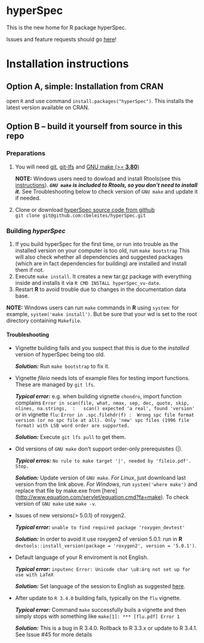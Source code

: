 # hyperSpec
This is the new home for R package hyperSpec.

Issues and feature requests should go [here](https://github.com/cbeleites/hyperSpec/issues)!

# Installation instructions

## Option A, simple: Installation from CRAN

open `R` and use command `install.packages("hyperSpec")`. This installs the latest version available on CRAN.

## Option B – build it yourself from source in this repo

### Preparations
1. You will need [git](https://git-scm.com/), [git-lfs](https://packagecloud.io/github/git-lfs/install) and [GNU make (>= **3.80**)](https://www.gnu.org/software/make/)

   **NOTE:** Windows users need to dowload and install Rtools(see this [instructions](https://cran.r-project.org/bin/windows/Rtools/)). ***`GNU make` is included to Rtools, so you don't need to install it.*** See Troubleshooting below to check version of `GNU make` and update it if needed. 
1. Clone or download [hyperSpec source code from github](https://github.com/cbeleites/hyperSpec)  
   `git clone git@github.com:cbeleites/hyperSpec.git`

### Building *hyperSpec*
1. If you build hyperSpec for the first time, or run into trouble as the installed version on your computer is too old, run `make bootstrap`
  This will also check whether all dependencies and suggested packages (which are in fact dependencies for building) are installed and install them if not. 
1. Execute `make install`. It creates a new tar.gz package with everything inside and installs it via `R CMD INSTALL hyperSpec_vv-date`.
1. Restart **R** to avoid trouble due to changes in the documentation data base.

**NOTE:** Windows users can run `make` commands in **R** using `system`: for example, `system('make install')`. But be sure that your wd is set to the root directory containing `Makefile`.

#### Troubleshooting

* Vignette building fails and you suspect that this is due to the *installed* version of hyperSpec being too old.
   
   ***Solution:*** Run `make bootstrap` to fix it.
* Vignette *fileio* needs lots of example files for testing import functions. These are managed by `git lfs`.

   ***Typical error:*** e.g. when building vignette `chondro`, import function complains `Error in scan(file, what, nmax, sep, dec, quote, skip, nlines, na.strings,  :   scan() expected 'a real', found 'version'`  
   or in vignette `flu`: `Error in .spc.filehdr(f) : 
  Wrong spc file format version (or no spc file at all).
Only 'new' spc files (1996 file format) with LSB word order are supported.`
  
   
   ***Solution:*** Execute `git lfs pull` to get them.
* Old versions of `GNU make` don't support order-only prerequisites (|).
   
   ***Typical erros:*** `No rule to make target '|', needed by 'fileio.pdf'. Stop.`

   ***Solution:*** Update version of `GNU make`. *For Linux*, just downloand last version from the link above. *For Windows*, run `system('where make')` and replace that file by make.exe from [here] (http://www.equation.com/servlet/equation.cmd?fa=make). To check version of `GNU make` use `make -v`.
* Issues of new versions(> 5.0.1) of roxygen2.

   ***Typical error:*** `unable to find required package 'roxygen_devtest'`
   
   ***Solution:*** In order to avoid it use roxygen2 of version 5.0.1: run in **R** `devtools::install_version(package = 'roxygen2', version = '5.0.1')`.
* Default language of your R enviroment is not English.

   ***Typical error:*** `inputenc Error: Unicode char \u8:árq not set up for use with LaTeX`
   
   ***Solution:*** Set language of the session to English as suggested [here](http://stackoverflow.com/questions/13575180/how-to-change-language-settings-in-r).

* After update to `R 3.4.0` building fails, typically on the `flu` vignette.

   ***Typical error:*** Command `make` successfully buils a vignette and then simply stops with something like `make[1]: *** [flu.pdf] Error 1`
   
   ***Solution:*** This is a bug in R 3.4.0. Rollback to R 3.3.x or update to R 3.4.1. See Issue #45 for more details
     
